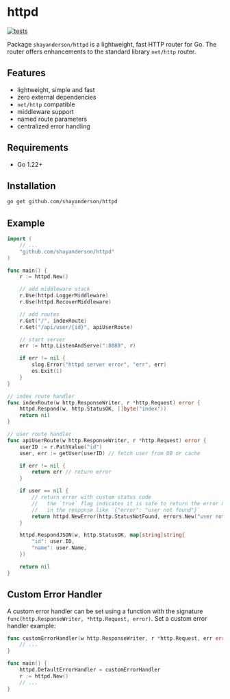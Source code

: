 # httpd

[![tests](https://github.com/shayanderson/httpd/actions/workflows/tests.yml/badge.svg)](https://github.com/shayanderson/httpd/actions/workflows/tests.yml)

Package `shayanderson/httpd` is a lightweight, fast HTTP router for Go. The router offers enhancements to the standard library `net/http` router.

## Features

- lightweight, simple and fast
- zero external dependencies
- `net/http` compatible
- middleware support
- named route parameters
- centralized error handling

## Requirements

- Go 1.22+

## Installation

```bash
go get github.com/shayanderson/httpd
```

## Example

```go
import (
    // ...
    "github.com/shayanderson/httpd"
)

func main() {
    r := httpd.New()

    // add middleware stack
    r.Use(httpd.LoggerMiddleware)
    r.Use(httpd.RecoverMiddleware)

    // add routes
    r.Get("/", indexRoute)
    r.Get("/api/user/{id}", apiUserRoute)

    // start server
    err := http.ListenAndServe(":8080", r)

    if err != nil {
        slog.Error("httpd server error", "err", err)
        os.Exit(1)
    }
}

// index route handler
func indexRoute(w http.ResponseWriter, r *http.Request) error {
    httpd.Respond(w, http.StatusOK, []byte("index"))
    return nil
}

// user route handler
func apiUserRoute(w http.ResponseWriter, r *http.Request) error {
    userID := r.PathValue("id")
    user, err := getUser(userID) // fetch user from DB or cache

    if err != nil {
        return err // return error
    }

    if user == nil {
        // return error with custom status code
        //   the `true` flag indicates it is safe to return the error message
        //   in the response like `{"error": "user not found"}`
        return httpd.NewError(http.StatusNotFound, errors.New("user not found"), true)
    }

    httpd.RespondJSON(w, http.StatusOK, map[string]string{
        "id": user.ID,
        "name": user.Name,
    })

    return nil
}

```

## Custom Error Handler

A custom error handler can be set using a function with the signature `func(http.ResponseWriter, *http.Request, error)`. Set a custom error handler example:

```go
func customErrorHandler(w http.ResponseWriter, r *http.Request, err error) {
    // ...
}

func main() {
    httpd.DefaultErrorHandler = customErrorHandler
    r := httpd.New()
    // ...
}
```
